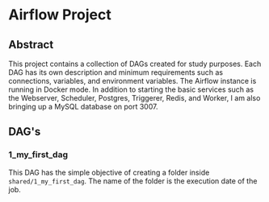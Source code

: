 # Airflow Project

## Abstract

This project contains a collection of DAGs created for study purposes. Each DAG has its own description and minimum requirements such as connections, variables, and environment variables. The Airflow instance is running in Docker mode. In addition to starting the basic services such as the Webserver, Scheduler, Postgres, Triggerer, Redis, and Worker, I am also bringing up a MySQL database on port 3007.

## DAG's
### 1_my_first_dag

This DAG has the simple objective of creating a folder inside `shared/1_my_first_dag`. The name of the folder is the execution date of the job.
